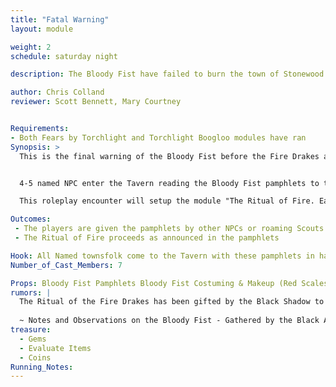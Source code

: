 ```yaml
---
title: "Fatal Warning"
layout: module

weight: 2
schedule: saturday night

description: The Bloody Fist have failed to burn the town of Stonewood down by conventional means so now they have made plans to enact the ritual to summon the Fire Drakes. People are wandering around with Pamphlets that warn of the comming destruction when the Fire Drakes are summoned. This module is a non-combative encounter.

author: Chris Colland
reviewer: Scott Bennett, Mary Courtney


Requirements: 
- Both Fears by Torchlight and Torchlight Boogloo modules have ran
Synopsis: > 
  This is the final warning of the Bloody Fist before the Fire Drakes are summoned. All named Townsfolk enter the town with pamphlets outlining an evacuation protocol for the citizens of Stonewood. The pamphlets seem to be a humane request for innocents to leave before this escalates but the wording is grim for what is to come.  


  4-5 named NPC enter the Tavern reading the Bloody Fist pamphlets to themselves in confusion and fear. 3 Bloody Fist Scouts enter unarmed with hands up, these Scouts are just delivering more pamphlets and then leaving. A large scene will erupt in the Tavern as the townsfolk are enraged for different reasons. 

  This roleplay encounter will setup the module "The Ritual of Fire. Each NPC will give different talking points and try to bring the players to different conclusions. At the climax of this scene Durmac will make a triumphant statement and storm out of the Tavern to go speak with the Bloody Fist only to find an assassin waiting for him to stab a pamphlet to his chest and kill him for his defiance.

Outcomes:
 - The players are given the pamphlets by other NPCs or roaming Scouts with no weapons. They aren’t here to fight; they have come to deliver a message.
 - The Ritual of Fire proceeds as announced in the pamphlets

Hook: All Named townsfolk come to the Tavern with these pamphlets in hand, Scouts follow them to distribute them.
Number_of_Cast_Members: 7

Props: Bloody Fist Pamphlets Bloody Fist Costuming & Makeup (Red Scales on left side of face and 4 finger mark warpaint on right side of face), Named townsfolk costuming
rumors: |
  The Ritual of the Fire Drakes has been gifted by the Black Shadow to the Bloody Fist Orcs. This ritual allows the orcs to summon the Baleful Fire Drakes. These fearsome creatures are green and red Fire Drakes from the Fire Plane. They are morphed into Draconic looking figures because of the influence of the Black Shadow on the ritual. They are incredibly destructive and follow the orders of those who summoned them to complete their task or scorching things. They breathe a fire that will burn anything. They are fast moving and do not speak just grunt and growl.
  
  ~ Notes and Observations on the Bloody Fist - Gathered by the Black Anvil Mercenary Company
treasure: 
  - Gems
  - Evaluate Items
  - Coins
Running_Notes: 
---
```

